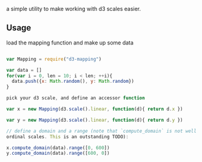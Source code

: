 a simple utility to make working with d3 scales easier.




## Usage ##


load the mapping function and make up some data
```js

var Mapping = require("d3-mapping")

var data = []
for(var i = 0, len = 10; i < len; ++i){
  data.push({x: Math.random(), y: Math.random})
}

pick your d3 scale, and define an accessor function

var x = new Mapping(d3.scale().linear, function(d){ return d.x })

var y = new Mapping(d3.scale().linear, function(d){ return d.y })

// define a domain and a range (note that `compute_domain` is not well behaved for
ordinal scales. This is an outstanding TODO):

x.compute_domain(data).range([0, 600])
y.compute_domain(data).range([600, 0])
```


